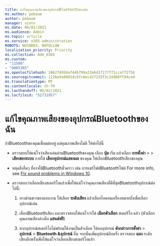 ```yaml
---
title: แก้ไขคุณภาพเสียงของอุปกรณ์Bluetoothของฉัน
ms.author: pebaum
author: pebaum
manager: scotv
ms.date: 06/01/2021
ms.audience: Admin
ms.topic: article
ms.service: o365-administration
ROBOTS: NOINDEX, NOFOLLOW
localization_priority: Priority
ms.collection: Adm_O365
ms.custom:
- "11508"
- "9005365"
ms.openlocfilehash: 20627d950af44b799a23a6d1f177f71cca7f275b
ms.sourcegitcommit: 1226e9a9601dc8fc8ec427235f3c2dd88ff84ced
ms.translationtype: MT
ms.contentlocale: th-TH
ms.lasthandoff: 06/02/2021
ms.locfileid: "52731957"
---
```

# <a name="fix-the-audio-quality-of-my-bluetooth-device"></a>แก้ไขคุณภาพเสียงของอุปกรณ์Bluetoothของฉัน

ถ้าBluetoothของคุณเชื่อมต่ออยู่ แต่คุณภาพเสียงไม่ดี ให้ต่อไปนี้

- ตรวจสอบให้แน่ใจว่าเสียงเล่นผ่านBluetoothของคุณ เลือก **ปุ่ม** เริ่ม แล้วเลือก **การตั้งค่า**  >    >  **เสียงของระบบ** ภายใต้ **เลือกอุปกรณ์แสดงผล** ของคุณ ให้เลือกBluetoothเสียงของคุณ

- หยุดสิ่งอื่นๆ ที่อาจใช้Bluetoothชั่วคราว เช่น การแชร์ไฟล์Bluetoothไฟล์ For more info, see [Fix sound problems in Windows 10](https://support.microsoft.com/en-us/help/4026994).

- ตรวจสอบว่าเลือกเสียงสเตอริโอแล้วเพื่อให้แน่ใจว่าคุณภาพเสียงที่ดีที่สุดBluetoothอุปกรณ์ต่อไปนี้:
    1. ทางด้านขวาของแถบงาน ให้เลือก **ระดับเสียง** แล้วเลือกไอคอนเครื่องหมายบั้งเพื่อเลือกอุปกรณ์เล่น

    1. เลือกBluetoothเสียง และตรวจสอบให้แน่ใจว่าได้ **เลือกตัวเลือก** สเตอริโอ แล้ว (ตัวเลือกคุณภาพเสียงล่างคือ **แฮนด์ฟรี**)

    1. หากอุปกรณ์สเตอริโอไม่พร้อมใช้งานเป็นตัวเลือก ให้ลบอุปกรณ์ **ดังกล่าวการตั้งค่า**  >  **อุปกรณ์**  >  **Bluetooth &อุปกรณ์** อื่น จากนั้นเพิ่มอุปกรณ์อีกครั้ง ตรวจสอบ **แผง** ระดับเสียงอีกครั้งเพื่อให้แน่ใจว่าเลือกเสียงสเตอริโอแล้ว

